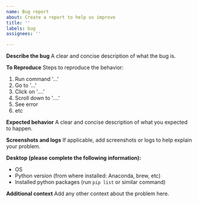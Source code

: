 ```yaml
---
name: Bug report
about: Create a report to help us improve
title: ''
labels: bug
assignees: ''

---
```


**Describe the bug**
A clear and concise description of what the bug is.

**To Reproduce**
Steps to reproduce the behavior:
1. Run command '...'
1. Go to '...'
2. Click on '....'
3. Scroll down to '....'
4. See error
5. etc

**Expected behavior**
A clear and concise description of what you expected to happen.

**Screenshots and logs**
If applicable, add screenshots or logs to help explain your problem.

**Desktop (please complete the following information):**
 - OS
 - Python version (from where installed: Anaconda, brew, etc)
 - Installed python packages (run `pip list` or similar command)

**Additional context**
Add any other context about the problem here.
